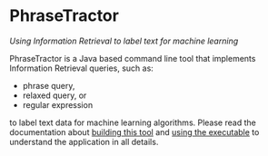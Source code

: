 # PhraseTractor

*Using Information Retrieval to label text for machine learning*

PhraseTractor is a Java based command line tool that implements Information Retrieval queries, such as:

-	phrase query,
-	relaxed query, or
-	regular expression

to label text data for machine learning algorithms. Please read the documentation about [building this tool](./HowToBuild.md)
and [using the executable](./docs/PhraseTractor.pdf) to understand the application in all details.
